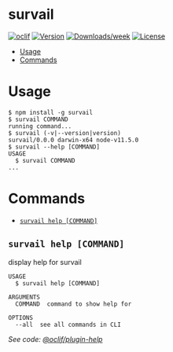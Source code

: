survail
=======



[![oclif](https://img.shields.io/badge/cli-oclif-brightgreen.svg)](https://oclif.io)
[![Version](https://img.shields.io/npm/v/survail.svg)](https://npmjs.org/package/survail)
[![Downloads/week](https://img.shields.io/npm/dw/survail.svg)](https://npmjs.org/package/survail)
[![License](https://img.shields.io/npm/l/survail.svg)](https://github.com/danjrauch/survail/blob/master/package.json)

<!-- toc -->
* [Usage](#usage)
* [Commands](#commands)
<!-- tocstop -->
# Usage
<!-- usage -->
```sh-session
$ npm install -g survail
$ survail COMMAND
running command...
$ survail (-v|--version|version)
survail/0.0.0 darwin-x64 node-v11.5.0
$ survail --help [COMMAND]
USAGE
  $ survail COMMAND
...
```
<!-- usagestop -->
# Commands
<!-- commands -->
* [`survail help [COMMAND]`](#survail-help-command)

## `survail help [COMMAND]`

display help for survail

```
USAGE
  $ survail help [COMMAND]

ARGUMENTS
  COMMAND  command to show help for

OPTIONS
  --all  see all commands in CLI
```

_See code: [@oclif/plugin-help](https://github.com/oclif/plugin-help/blob/v2.2.0/src/commands/help.ts)_
<!-- commandsstop -->

